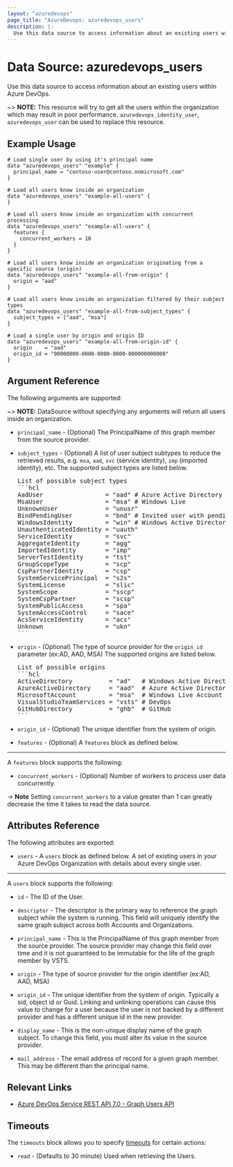 ```yaml
---
layout: "azuredevops"
page_title: "AzureDevops: azuredevops_users"
description: |-
  Use this data source to access information about an existing users within Azure DevOps.
---
```


# Data Source: azuredevops_users

Use this data source to access information about an existing users within Azure DevOps.

~> **NOTE:** This resource will try to get all the users within the organization which may result in poor performance. `azuredevops_identity_user`, `azuredevops_user` can be used to replace this resource.


## Example Usage

```hcl
# Load single user by using it's principal name
data "azuredevops_users" "example" {
  principal_name = "contoso-user@contoso.onmicrosoft.com"
}

# Load all users know inside an organization
data "azuredevops_users" "example-all-users" {
}

# Load all users know inside an organization with concurrent processing
data "azuredevops_users" "example-all-users" {
  features {
    concurrent_workers = 10
  }
}

# Load all users know inside an organization originating from a specific source (origin)
data "azuredevops_users" "example-all-from-origin" {
  origin = "aad"
}

# Load all users know inside an organization filtered by their subject types
data "azuredevops_users" "example-all-from-subject_types" {
  subject_types = ["aad", "msa"]
}

# Load a single user by origin and origin ID
data "azuredevops_users" "example-all-from-origin-id" {
  origin    = "aad"
  origin_id = "00000000-0000-0000-0000-000000000000"
}
```

## Argument Reference

The following arguments are supported:

~> **NOTE:** DataSource without specifying any arguments will return all users inside an organization.


* `principal_name` - (Optional) The PrincipalName of this graph member from the source provider.

* `subject_types` - (Optional) A list of user subject subtypes to reduce the retrieved results, e.g. `msa`, `aad`, `svc` (service identity), `imp` (imported identity), etc. The supported subject types are listed below.
  <pre>List of possible subject types
  ```hcl
  AadUser                 = "aad" # Azure Active Directory Tenant
  MsaUser                 = "msa" # Windows Live
  UnknownUser             = "unusr"
  BindPendingUser         = "bnd" # Invited user with pending redeem status
  WindowsIdentity         = "win" # Windows Active Directory user
  UnauthenticatedIdentity = "uauth"
  ServiceIdentity         = "svc"
  AggregateIdentity       = "agg"
  ImportedIdentity        = "imp"
  ServerTestIdentity      = "tst"
  GroupScopeType          = "scp"
  CspPartnerIdentity      = "csp"
  SystemServicePrincipal  = "s2s"
  SystemLicense           = "slic"
  SystemScope             = "sscp"
  SystemCspPartner        = "scsp"
  SystemPublicAccess      = "spa"
  SystemAccessControl     = "sace"
  AcsServiceIdentity      = "acs"
  Unknown                 = "ukn"
  ```
  </pre>

* `origin` - (Optional) The type of source provider for the `origin_id` parameter (ex:AD, AAD, MSA) The supported origins are listed below.
  <pre>List of possible origins
  ```hcl
  ActiveDirectory          = "ad"   # Windows Active Directory
  AzureActiveDirectory     = "aad"  # Azure Active Directory
  MicrosoftAccount         = "msa"  # Windows Live Account
  VisualStudioTeamServices = "vsts" # DevOps
  GitHubDirectory          = "ghb"  # GitHub
  ```
  </pre>
  

* `origin_id` - (Optional) The unique identifier from the system of origin.

* `features` - (Optional) A `features` block as defined below.

---

A `features` block supports the following:

* `concurrent_workers` - (Optional) Number of workers to process user data concurrently.

-> **Note** Setting `concurrent_workers` to a value greater than 1 can greatly decrease the time it takes to read the data source.


## Attributes Reference

The following attributes are exported:

* `users` - A `users` block as defined below. A set of existing users in your Azure DevOps Organization with details about every single user.


---

A `users` block supports the following:

* `id` - The ID of the User.

* `descriptor` - The descriptor is the primary way to reference the graph subject while the system is running. This field will uniquely identify the same graph subject across both Accounts and Organizations.

* `principal_name` - This is the PrincipalName of this graph member from the source provider. The source provider may change this field over time and it is not guaranteed to be immutable for the life of the graph member by VSTS.

* `origin` - The type of source provider for the origin identifier (ex:AD, AAD, MSA)

* `origin_id` - The unique identifier from the system of origin. Typically a sid, object id or Guid. Linking and unlinking operations can cause this value to change for a user because the user is not backed by a different provider and has a different unique id in the new provider.

* `display_name` - This is the non-unique display name of the graph subject. To change this field, you must alter its value in the source provider.

* `mail_address` - The email address of record for a given graph member. This may be different than the principal name.

## Relevant Links

- [Azure DevOps Service REST API 7.0 - Graph Users API](https://docs.microsoft.com/en-us/rest/api/azure/devops/graph/users?view=azure-devops-rest-7.0)

## Timeouts

The `timeouts` block allows you to specify [timeouts](https://developer.hashicorp.com/terraform/language/resources/syntax#operation-timeouts) for certain actions:

* `read` - (Defaults to 30 minute) Used when retrieving the Users.